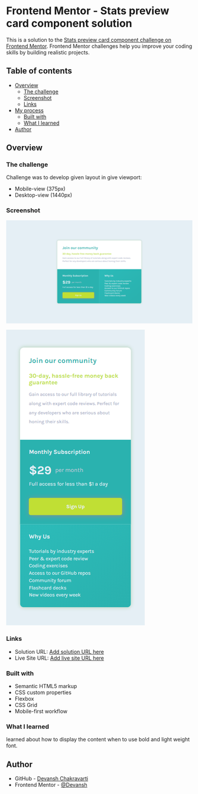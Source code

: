 # Frontend Mentor - Stats preview card component solution

This is a solution to the [Stats preview card component challenge on Frontend Mentor](https://www.frontendmentor.io/challenges/stats-preview-card-component-8JqbgoU62). Frontend Mentor challenges help you improve your coding skills by building realistic projects.

## Table of contents

- [Overview](#overview)
  - [The challenge](#the-challenge)
  - [Screenshot](#screenshot)
  - [Links](#links)
- [My process](#my-process)
  - [Built with](#built-with)
  - [What I learned](#what-i-learned)
- [Author](#author)

## Overview

### The challenge

Challenge was to develop given layout in give viewport:

- Mobile-view (375px)
- Desktop-view (1440px)

### Screenshot

![Desktop-view of design](./images/desktop-view.png)

![mobile-view of design](./images/mobile-view.png)

### Links

- Solution URL: [Add solution URL here](https://your-solution-url.com)
- Live Site URL: [Add live site URL here](https://your-live-site-url.com)

### Built with

- Semantic HTML5 markup
- CSS custom properties
- Flexbox
- CSS Grid
- Mobile-first workflow

### What I learned

learned about how to display the content when to use bold and light weight font.

## Author

- GitHub - [Devansh Chakravarti](https://github.com/DevanshChakravarti)
- Frontend Mentor - [@Devansh](https://www.frontendmentor.io/profile/DevanshChakravarti)
